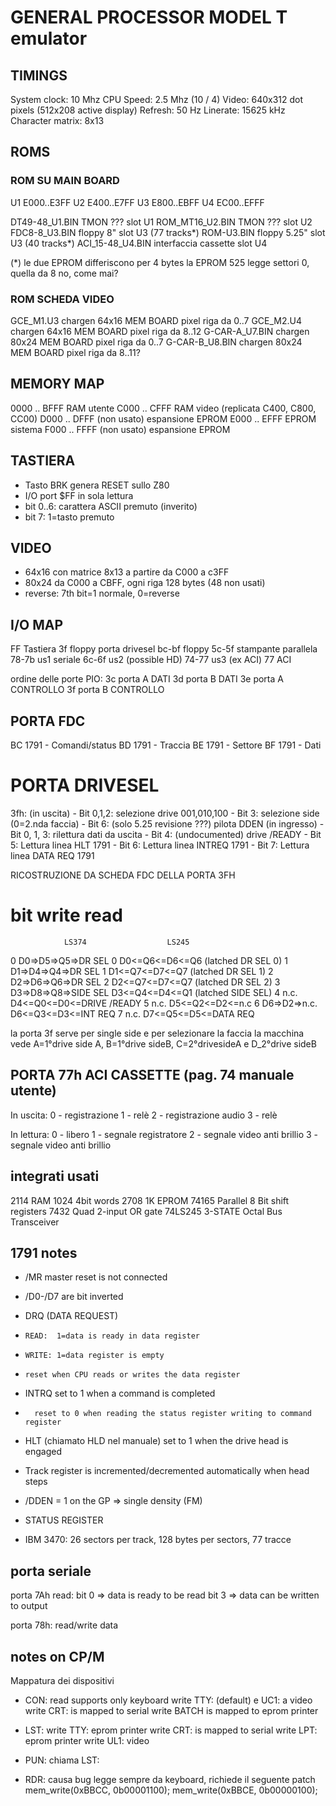 # GENERAL PROCESSOR MODEL T emulator

## TIMINGS

System clock: 10 Mhz
CPU Speed: 2.5 Mhz (10 / 4)
Video: 640x312 dot pixels (512x208 active display)
Refresh: 50 Hz
Linerate: 15625 kHz
Character matrix: 8x13

## ROMS

### ROM SU MAIN BOARD

U1	E000..E3FF
U2	E400..E7FF
U3	E800..EBFF
U4	EC00..EFFF

DT49-48_U1.BIN     TMON ???             slot U1
ROM_MT16_U2.BIN    TMON ???             slot U2
FDC8-8_U3.BIN      floppy 8"            slot U3   (77 tracks*)
ROM-U3.BIN         floppy 5.25"         slot U3   (40 tracks*)
ACI_15-48_U4.BIN   interfaccia cassette slot U4

(*) le due EPROM differiscono per 4 bytes
    la EPROM 525 legge settori 0, quella da 8 no, come mai?

### ROM SCHEDA VIDEO

GCE_M1.U3          chargen 64x16        MEM BOARD  pixel riga da 0..7
GCE_M2.U4          chargen 64x16        MEM BOARD  pixel riga da 8..12
G-CAR-A_U7.BIN     chargen 80x24        MEM BOARD  pixel riga da 0..7
G-CAR-B_U8.BIN     chargen 80x24        MEM BOARD  pixel riga da 8..11?

## MEMORY MAP

0000 .. BFFF RAM utente
C000 .. CFFF RAM video  (replicata C400, C800, CC00)
D000 .. DFFF (non usato) espansione EPROM
E000 .. EFFF EPROM sistema
F000 .. FFFF (non usato) espansione EPROM

## TASTIERA

- Tasto BRK genera RESET sullo Z80
- I/O port $FF in sola lettura
- bit 0..6: carattera ASCII premuto (inverito)
- bit 7: 1=tasto premuto

## VIDEO

- 64x16 con matrice 8x13 a partire da C000 a c3FF
- 80x24 da C000 a CBFF, ogni riga 128 bytes (48 non usati)
- reverse: 7th bit=1 normale, 0=reverse

## I/O MAP

FF      Tastiera
3f      floppy porta drivesel
bc-bf   floppy
5c-5f   stampante parallela
78-7b   us1 seriale
6c-6f   us2 (possible HD)
74-77   us3 (ex ACI)
77      ACI

ordine delle porte PIO:
3c porta A DATI
3d porta B DATI
3e porta A CONTROLLO
3f porta B CONTROLLO

## PORTA FDC

BC 1791 - Comandi/status
BD 1791 - Traccia
BE 1791 - Settore
BF 1791 - Dati  

# PORTA DRIVESEL
3fh: (in uscita)
    - Bit 0,1,2: selezione drive 001,010,100
    - Bit 3: selezione side (0=2.nda faccia)
    - Bit 6: (solo 5.25 revisione ???) pilota DDEN
    (in ingresso)
    - Bit 0, 1, 3: rilettura dati da uscita
    - Bit 4: (undocumented) drive /READY
    - Bit 5: Lettura linea HLT 1791
    - Bit 6: Lettura linea INTREQ 1791
    - Bit 7: Lettura linea DATA REQ 1791

RICOSTRUZIONE DA SCHEDA FDC DELLA PORTA 3FH

bit         write                  read
=====================================================================
                LS374                  LS245
0           D0=>D5=>Q5=>DR SEL 0   D0<=Q6<=D6<=Q6 (latched DR SEL 0)
1           D1=>D4=>Q4=>DR SEL 1   D1<=Q7<=D7<=Q7 (latched DR SEL 1)
2           D2=>D6=>Q6=>DR SEL 2   D2<=Q7<=D7<=Q7 (latched DR SEL 2)
3           D3=>D8=>Q8=>SIDE SEL   D3<=Q4<=D4<=Q1 (latched SIDE SEL)
4           n.c.                   D4<=Q0<=D0<=DRIVE /READY
5           n.c.                   D5<=Q2<=D2<=n.c
6           D6=>D2=>n.c.           D6<=Q3<=D3<=INT REQ
7           n.c.                   D7<=Q5<=D5<=DATA REQ

la porta 3f serve per single side e per selezionare la faccia
la macchina vede A=1°drive side A, B=1°drive sideB, C=2°drivesideA e D_2°drive sideB

## PORTA 77h ACI CASSETTE (pag. 74 manuale utente)

In uscita:
0 - registrazione
1 - relè
2 - registrazione audio
3 - relè

In lettura:
0 - libero
1 - segnale registratore
2 - segnale video anti brillio
3 - segnale video anti brillio

## integrati usati

2114    RAM 1024 4bit words
2708    1K EPROM
74165   Parallel 8 Bit shift registers
7432    Quad 2-input OR gate
74LS245 3-STATE Octal Bus Transceiver

## 1791 notes

- /MR master reset is not connected
- /D0-/D7 are bit inverted
- DRQ (DATA REQUEST)
-     READ:  1=data is ready in data register
-     WRITE: 1=data register is empty
-     reset when CPU reads or writes the data register
- INTRQ set   to 1 when a command is completed
-       reset to 0 when reading the status register writing to command register
- HLT  (chiamato HLD nel manuale) set to 1 when the drive head is engaged
- Track register is incremented/decremented automatically when head steps
- /DDEN = 1 on the GP => single density (FM)
- STATUS REGISTER

- IBM 3470: 26 sectors per track, 128 bytes per sectors, 77 tracce

## porta seriale

porta 7Ah
    read: bit 0 => data is ready to be read
          bit 3 => data can be written to output

porta 78h: read/write data


## notes on CP/M

Mappatura dei dispositivi

- CON:
    read supports only keyboard
    write TTY: (default) e UC1: a video
    write CRT: is mapped to serial
    write BATCH is mapped to eprom printer

- LST:
    write TTY: eprom printer
    write CRT: is mapped to serial
    write LPT: eprom printer
    write UL1: video

- PUN: chiama LST:

- RDR: causa bug legge sempre da keyboard, richiede il seguente patch
       mem_write(0xBBCC, 0b00001100);
       mem_write(0xBBCE, 0b00000100);


